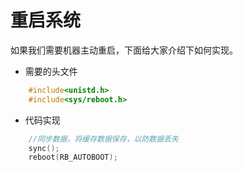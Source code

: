 # 重启系统
如果我们需要机器主动重启，下面给大家介绍下如何实现。
* 需要的头文件
```c++
	#include<unistd.h>
	#include<sys/reboot.h>
```
* 代码实现
```c++
	//同步数据，将缓存数据保存，以防数据丢失
	sync();
	reboot(RB_AUTOBOOT);
```
